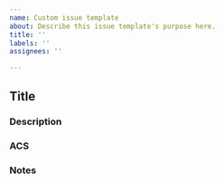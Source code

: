 ```yaml
---
name: Custom issue template
about: Describe this issue template's purpose here.
title: ''
labels: ''
assignees: ''

---
```


## Title


### Description

### ACS

### Notes
